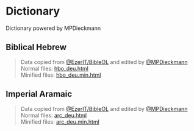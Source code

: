 # Dictionary
Dictionary powered by MPDieckmann

## Biblical Hebrew
> Data copied from [@EzerIT/BibleOL](//github.com/EzerIT/BibleOL) and edited by [@MPDieckmann](//github.com/MPDieckmann)\
> Normal files: [hbo_deu.html](hbo_deu.html)\
> Minified files: [hbo_deu.min.html](hbo_deu.min.html)

## Imperial Aramaic
> Data copied from [@EzerIT/BibleOL](//github.com/EzerIT/BibleOL) and edited by [@MPDieckmann](//github.com/MPDieckmann)\
> Normal files: [arc_deu.html](arc_deu.html)\
> Minified files: [arc_deu.min.html](arc_deu.min.html)
